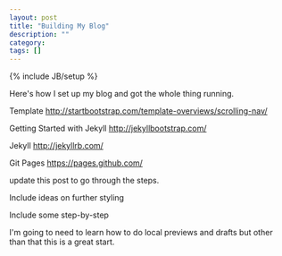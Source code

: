 ```yaml
---
layout: post
title: "Building My Blog"
description: ""
category: 
tags: []
---
```

{% include JB/setup %}

Here's how I set up my blog and got the whole thing running. 

Template
http://startbootstrap.com/template-overviews/scrolling-nav/

Getting Started with Jekyll
http://jekyllbootstrap.com/

Jekyll
http://jekyllrb.com/

Git Pages
https://pages.github.com/

update this post to go through the steps. 

Include ideas on further styling

Include some step-by-step

I'm going to need to learn how to do local previews and drafts but other than that this is a great start. 
